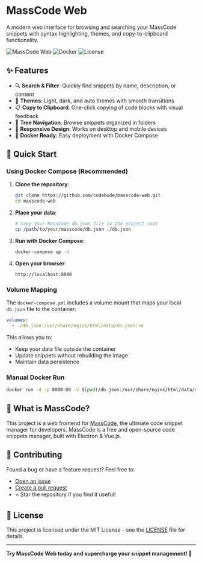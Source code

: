 # MassCode Web

A modern web interface for browsing and searching your MassCode snippets with syntax highlighting, themes, and copy-to-clipboard functionality.

![MassCode Web](https://img.shields.io/badge/MassCode-Web-blue?style=for-the-badge&logo=docker)
![Docker](https://img.shields.io/badge/Docker-Ready-green?style=flat-square&logo=docker)
![License](https://img.shields.io/badge/License-MIT-yellow?style=flat-square)

## ✨ Features

- 🔍 **Search & Filter**: Quickly find snippets by name, description, or content
- 🎨 **Themes**: Light, dark, and auto themes with smooth transitions
- 📋 **Copy to Clipboard**: One-click copying of code blocks with visual feedback
- 🌳 **Tree Navigation**: Browse snippets organized in folders
- 📱 **Responsive Design**: Works on desktop and mobile devices
- 🐳 **Docker Ready**: Easy deployment with Docker Compose

## 🚀 Quick Start

### Using Docker Compose (Recommended)

1. **Clone the repository**:
   ```bash
   git clone https://github.com/codebude/masscode-web.git
   cd masscode-web
   ```

2. **Place your data**:
   ```bash
   # Copy your MassCode db.json file to the project root
   cp /path/to/your/masscode/db.json ./db.json
   ```

3. **Run with Docker Compose**:
   ```bash
   docker-compose up -d
   ```

4. **Open your browser**:
   ```
   http://localhost:8080
   ```

### Volume Mapping

The `docker-compose.yml` includes a volume mount that maps your local `db.json` file to the container:

```yaml
volumes:
  - ./db.json:/usr/share/nginx/html/data/db.json:ro
```

This allows you to:
- Keep your data file outside the container
- Update snippets without rebuilding the image
- Maintain data persistence

### Manual Docker Run

```bash
docker run -d -p 8080:80 -v $(pwd)/db.json:/usr/share/nginx/html/data/db.json:ro ghcr.io/codebude/masscode-web:latest
```

## 🎯 What is MassCode?

This project is a web frontend for [MassCode](https://masscode.io/), the ultimate code snippet manager for developers. MassCode is a free and open-source code snippets manager, built with Electron & Vue.js.

## 🤝 Contributing

Found a bug or have a feature request? Feel free to:
- [Open an issue](https://github.com/codebude/masscode-web/issues)
- [Create a pull request](https://github.com/codebude/masscode-web/pulls)
- ⭐ Star the repository if you find it useful!

## 📄 License

This project is licensed under the MIT License - see the [LICENSE](LICENSE) file for details.

---

**Try MassCode Web today and supercharge your snippet management! 🚀**